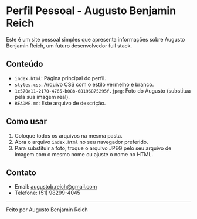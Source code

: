 # Perfil Pessoal - Augusto Benjamin Reich

Este é um site pessoal simples que apresenta informações sobre Augusto Benjamin Reich, um futuro desenvolvedor full stack.

## Conteúdo

- `index.html`: Página principal do perfil.
- `styles.css`: Arquivo CSS com o estilo vermelho e branco.
- `1c570e11-2170-4765-b08b-68196875295f.jpeg`: Foto do Augusto (substitua pela sua imagem real).
- `README.md`: Este arquivo de descrição.

## Como usar

1. Coloque todos os arquivos na mesma pasta.
2. Abra o arquivo `index.html` no seu navegador preferido.
3. Para substituir a foto, troque o arquivo JPEG pelo seu arquivo de imagem com o mesmo nome ou ajuste o nome no HTML.

## Contato

- Email: augustob.reich@gmail.com
- Telefone: (51) 98299-4045

---

Feito por Augusto Benjamin Reich
